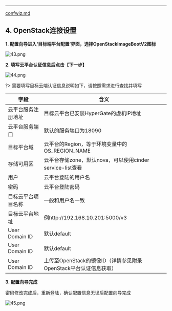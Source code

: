 ---


[confwiz.md](../confwiz.md ':include')


## 4. OpenStack连接设置

**1. 配置向导进入‘目标端平台配置’界面，选择OpenStackImageBootV2图标**

![43.png](https://oneprocloud.oss-cn-beijing.aliyuncs.com/_images/standalone/OpenStackImageBootV2/image019.png ':size=90%')

**2. 填写云平台认证信息后点击【下一步】**

![44.png](https://oneprocloud.oss-cn-beijing.aliyuncs.com/_images/standalone/OpenStackImageBootV2/image020.png ':size=90%')

?> 需要填写目标云端认证信息说明如下，请按照需求进行查找并填写

字段  | 含义
------------- | ----------------------
云平台服务注册地址  | 目标云平台已安装HyperGate的虚机IP地址
云平台服务端口  | 默认的服务端口为18090
目标平台域 | 云平台的Region，等于环境变量中的OS_REGION_NAME
存储可用区 | 云平台存储zone，默认nova，可以使用cinder service-list查看
用户 | 云平台登陆的用户名
密码 | 云平台登陆密码
目标云平台项目名称| 一般和用户名一致
目标云平台地址| 例http://192.168.10.201:5000/v3
User Domain ID | 默认default
User Domain ID | 默认default
User Domain ID | 上传至OpenStack的镜像ID（详情参见附录 OpenStack平台认证信息获取）

**3. 配置向导完成**

密码修改完成后，重新登陆，确认配置信息无误后配置向导完成 

![45.png](https://oneprocloud.oss-cn-beijing.aliyuncs.com/_images/standalone/OpenStackImageBootV2/image022.png ':size=90%')
